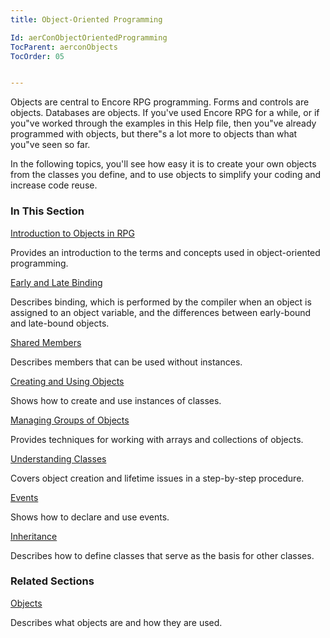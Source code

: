 ```yaml
---
title: Object-Oriented Programming

Id: aerConObjectOrientedProgramming
TocParent: aerconObjects
TocOrder: 05


---
```


Objects are central to Encore RPG programming. Forms and controls are objects. Databases are objects. If you've used Encore RPG for a while, or if you"ve worked through the examples in this Help file, then you"ve already programmed with objects, but there"s a lot more to objects than what you"ve seen so far. 

In the following topics, you'll see how easy it is to create your own objects from the classes you define, and to use objects to simplify your coding and increase code reuse. 

### In This Section

[Introduction to Objects in RPG](ecrTourIntroductiontoObjects.html)

Provides an introduction to the terms and concepts used in object-oriented
                programming.


[Early and Late Binding](ecrTourEarlyandLateBinding.html)

Describes binding, which is performed by the compiler when an object is 	assigned to an object variable, and the differences between early-bound and 	late-bound objects.


[Shared Members](ecrTourSharedMembers.html)

Describes members that can be used without instances.


[Creating and Using Objects](ecrTourCreatingandUsingObjectsMain.html)

Shows how to create and use instances of classes.



[Managing Groups of Objects](ecrConArrays.html)

Provides techniques for working with arrays and collections of objects.


[Understanding Classes](ecrTourUnderstandingClassesMain.html)

Covers object creation and lifetime issues in a step-by-step procedure.


[Events](ecrTourEventsMain.html)

Shows how to declare and use events.


[Inheritance](ecrTourInheritanceMain.html)

Describes how to define classes that serve as the basis for other classes.


### Related Sections
[Objects](ecrConObjects.html) 

Describes what objects are and how they are used.


